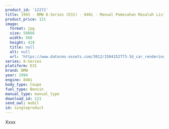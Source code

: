```yaml
---
product_id: '12272'
title: 1993 - BMW 8-Series (E31) - 840i - Manual Pemecahan Masalah Listrik
product_price: 121
image:
  format: jpg
  size: 50666
  width: 568
  height: 418
  title: null
  alt: null
  url: 'https://www.datocms-assets.com/3012/1504152773-3d_car_renderings_01_hd_picture_170832.jpg?'
series: 8-Series
platiform: E31
brand: BMW
year: 1994
engine: 840i
body_type: Coupe
fuel_type: Bensin
manual_type: manual_type
download_id: 121
send_owl: mobil
id: singleproduct
---
```


Xxxx